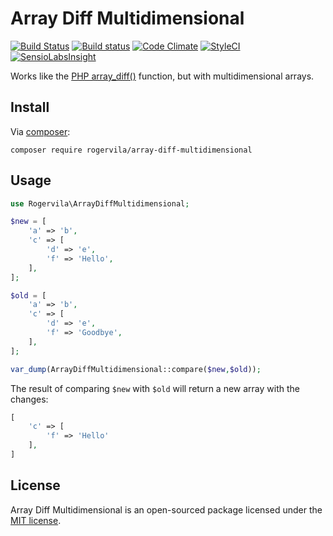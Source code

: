 # Array Diff Multidimensional

[![Build Status](https://travis-ci.org/rogervila/array-diff-multidimensional.svg?branch=master)](https://travis-ci.org/rogervila/array-diff-multidimensional)
[![Build status](https://ci.appveyor.com/api/projects/status/wues2pcnb6s07bbl?svg=true)](https://ci.appveyor.com/project/roger-vila/array-diff-multidimensional)
[![Code Climate](https://codeclimate.com/github/rogervila/array-diff-multidimensional/badges/gpa.svg)](https://codeclimate.com/github/rogervila/array-diff-multidimensional)
[![StyleCI](https://styleci.io/repos/82589676/shield?branch=master)](https://styleci.io/repos/82589676)
[![SensioLabsInsight](https://insight.sensiolabs.com/projects/0d8faa82-5cd3-44dd-9759-a8a1b7b55fce/big.png)](https://insight.sensiolabs.com/projects/0d8faa82-5cd3-44dd-9759-a8a1b7b55fce)

Works like the [PHP array_diff()](http://php.net/manual/es/function.array-diff.php) function, but with multidimensional arrays.

## Install

Via [composer](http://getcomposer.org):

```shell
composer require rogervila/array-diff-multidimensional
```

## Usage

```php
use Rogervila\ArrayDiffMultidimensional;

$new = [
	'a' => 'b',
	'c' => [
		'd' => 'e',
		'f' => 'Hello',
	],
];

$old = [
	'a' => 'b',
	'c' => [
		'd' => 'e',
		'f' => 'Goodbye',
	],
];

var_dump(ArrayDiffMultidimensional::compare($new,$old));

```

The result of comparing `$new` with `$old` will return a new array with the changes:

```php
[
	'c' => [
		'f' => 'Hello'
 	],
]
```

## License

Array Diff Multidimensional is an open-sourced package licensed under the [MIT license](http://opensource.org/licenses/MIT).
